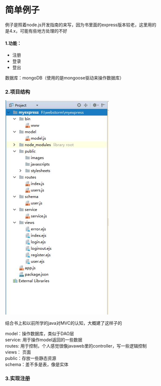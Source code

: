 # 简单例子

例子是照着node.js开发指南的来写，因为书里面的express版本较老，这里用的是4.x，可能有些地方处理的不好


#### 1.功能：  
* 注册  
* 登录  
* 登出  

数据库：mongoDB（使用的是mongoose驱动来操作数据库）

### 2.项目结构
![](https://github.com/Aria486/Yukina/blob/master/img/%E9%A1%B9%E7%9B%AE%E4%BE%8B%E5%AD%90.jpg)

结合书上和以前所学的java对MVC的认知，大概建了这样子的

model：操作数据库，类似于DAO层  
service: 用于操作model返回的一些数据  
routes: 用于控制，个人感觉很像javaweb里的controller，写一些逻辑控制  
views： 页面  
public：存放一些静态资源  
schema：差不多是表，像是实体  

### 3.实现注册 


